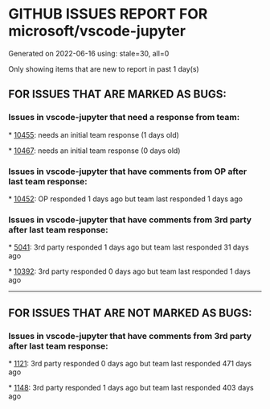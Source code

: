 
# GITHUB ISSUES REPORT FOR microsoft/vscode-jupyter


Generated on 2022-06-16 using: stale=30, all=0


Only showing items that are new to report in past 1 day(s)


## FOR ISSUES THAT ARE MARKED AS BUGS:


### Issues in vscode-jupyter that need a response from team:


\* [10455](https://github.com/microsoft/vscode-jupyter/issues/10455 "Flakey tests"): needs an initial team response (1 days old)

\* [10467](https://github.com/microsoft/vscode-jupyter/issues/10467 "Truncated stacktraces illegible in text editor"): needs an initial team response (0 days old)

### Issues in vscode-jupyter that have comments from OP after last team response:


\* [10452](https://github.com/microsoft/vscode-jupyter/issues/10452 "Plot settings are not applied in the first run, but works in the subsequent runs. "): OP responded 1 days ago but team last responded 1 days ago

### Issues in vscode-jupyter that have comments from 3rd party after last team response:


\* [5041](https://github.com/microsoft/vscode-jupyter/issues/5041 "PATH returned by interactive session is different from iPython launched from terminal"): 3rd party responded 1 days ago but team last responded 31 days ago

\* [10392](https://github.com/microsoft/vscode-jupyter/issues/10392 "Environment variables persist after being unset"): 3rd party responded 0 days ago but team last responded 1 days ago

---

## FOR ISSUES THAT ARE NOT MARKED AS BUGS:


### Issues in vscode-jupyter that have comments from 3rd party after last team response:


\* [1121](https://github.com/microsoft/vscode-jupyter/issues/1121 "Add support for parameters and/or tags assignment (papermill) (Add support for cell metadata)"): 3rd party responded 0 days ago but team last responded 471 days ago

\* [1148](https://github.com/microsoft/vscode-jupyter/issues/1148 "Spyder-Like variable explorer"): 3rd party responded 1 days ago but team last responded 403 days ago

